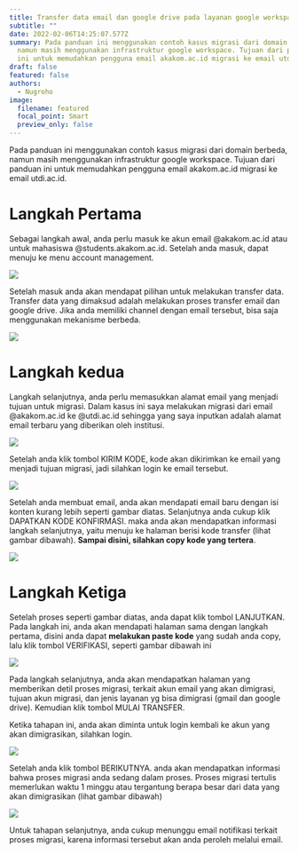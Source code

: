 ```yaml
---
title: Transfer data email dan google drive pada layanan google workspace
subtitle: ""
date: 2022-02-06T14:25:07.577Z
summary: Pada panduan ini menggunakan contoh kasus migrasi dari domain berbeda,
  namun masih menggunakan infrastruktur google workspace. Tujuan dari panduan
  ini untuk memudahkan pengguna email akakom.ac.id migrasi ke email utdi.ac.id.
draft: false
featured: false
authors:
  - Nugroho
image:
  filename: featured
  focal_point: Smart
  preview_only: false
---
```

Pada panduan ini menggunakan contoh kasus migrasi dari domain berbeda, namun masih menggunakan infrastruktur google workspace. Tujuan dari panduan ini untuk memudahkan pengguna email akakom.ac.id migrasi ke email utdi.ac.id.

# **Langkah Pertama**

Sebagai langkah awal, anda perlu masuk ke akun email @akakom.ac.id atau untuk mahasiswa @students.akakom.ac.id. Setelah anda masuk, dapat menuju ke menu account management.

![](https://res.cloudinary.com/assetman/image/upload/v1644158204/blog/migrasi%20email%20utdi/migrasi-email0_nmi3oa.png)

Setelah masuk anda akan mendapat pilihan untuk melakukan transfer data. Transfer data yang dimaksud adalah melakukan proses transfer email dan google drive. Jika anda memiliki channel dengan email tersebut, bisa saja menggunakan mekanisme berbeda.

![](https://res.cloudinary.com/assetman/image/upload/v1644158204/blog/migrasi%20email%20utdi/migrasi-email1_pwvmiw.png)

# Langkah kedua

Langkah selanjutnya, anda perlu memasukkan alamat email yang menjadi tujuan untuk migrasi. Dalam kasus ini saya melakukan migrasi dari email @akakom.ac.id ke @utdi.ac.id sehingga yang saya inputkan adalah alamat email terbaru yang diberikan oleh institusi.

![](https://res.cloudinary.com/assetman/image/upload/v1644158203/blog/migrasi%20email%20utdi/migrasi-email2_c4j5ad.png)

Setelah anda klik tombol KIRIM KODE, kode akan dikirimkan ke email yang menjadi tujuan migrasi, jadi silahkan login ke email tersebut.

![](https://res.cloudinary.com/assetman/image/upload/v1644158203/blog/migrasi%20email%20utdi/migrasi-email3_rs7y6u.png)

Setelah anda membuat email, anda akan mendapati email baru dengan isi konten kurang lebih seperti gambar diatas. Selanjutnya anda cukup klik DAPATKAN KODE KONFIRMASI. maka anda akan mendapatkan informasi langkah selanjutnya, yaitu menuju ke halaman berisi kode transfer (lihat gambar dibawah). **Sampai disini, silahkan copy kode yang tertera**.

![](https://res.cloudinary.com/assetman/image/upload/v1644158203/blog/migrasi%20email%20utdi/migrasi-email4_qdg1uu.png)

# Langkah Ketiga

Setelah proses seperti gambar diatas, anda dapat klik tombol LANJUTKAN. Pada langkah ini, anda akan mendapati halaman sama dengan langkah pertama, disini anda dapat **melakukan paste kode** yang sudah anda copy, lalu klik tombol VERIFIKASI, seperti gambar dibawah ini

![](https://res.cloudinary.com/assetman/image/upload/v1644158203/blog/migrasi%20email%20utdi/migrasi-email5_knxuby.png)

Pada langkah selanjutnya, anda akan mendapatkan halaman yang memberikan detil proses migrasi, terkait akun email yang akan dimigrasi, tujuan akun migrasi, dan jenis layanan yg bisa dimigrasi (gmail dan google drive). Kemudian klik tombol MULAI TRANSFER.

Ketika tahapan ini, anda akan diminta untuk login kembali ke akun yang akan dimigrasikan, silahkan login.

![](https://res.cloudinary.com/assetman/image/upload/v1644158202/blog/migrasi%20email%20utdi/migrasi-email7_ti1qmc.png)

Setelah anda klik tombol BERIKUTNYA. anda akan mendapatkan informasi bahwa proses migrasi anda sedang dalam proses. Proses migrasi tertulis memerlukan waktu 1 minggu atau tergantung berapa besar dari data yang akan dimigrasikan (lihat gambar dibawah)

![](https://res.cloudinary.com/assetman/image/upload/v1644158203/blog/migrasi%20email%20utdi/migrasi-email8_cr7oft.png)

Untuk tahapan selanjutnya, anda cukup menunggu email notifikasi terkait proses migrasi, karena informasi tersebut akan anda peroleh melalui email.